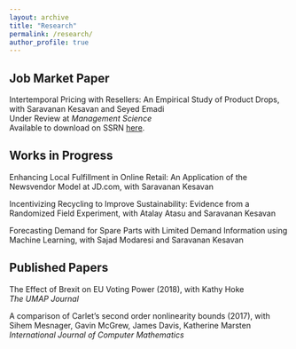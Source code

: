 ```yaml
---
layout: archive
title: "Research"
permalink: /research/
author_profile: true
---
```


## Job Market Paper

Intertemporal Pricing with Resellers: An Empirical Study of Product Drops, with Saravanan Kesavan and Seyed Emadi \
Under Review at *Management Science* \
Available to download on SSRN [here](https://papers.ssrn.com/sol3/papers.cfm?abstract_id=3824987).

## Works in Progress

Enhancing Local Fulfillment in Online Retail: An Application of the Newsvendor Model at JD.com, with Saravanan Kesavan
	
Incentivizing Recycling to Improve Sustainability: Evidence from a Randomized Field Experiment, with Atalay Atasu and Saravanan Kesavan

Forecasting Demand for Spare Parts with Limited Demand Information using Machine Learning, with Sajad Modaresi and Saravanan Kesavan	


## Published Papers

The Effect of Brexit on EU Voting Power (2018), with Kathy Hoke \
*The UMAP Journal*	

A comparison of Carlet’s second order nonlinearity bounds (2017), with Sihem Mesnager, Gavin McGrew, James Davis, Katherine Marsten \
*International Journal of Computer Mathematics*



	


